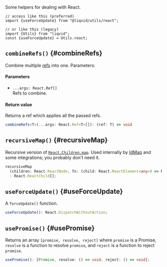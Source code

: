 Some helpers for dealing with React.

```tsx
// access like this (preferred)
import {useForceUpdate} from "@liqvid/utils/react";

// or like this (legacy)
import {Utils} from "liqvid";
const {useForceUpdate} = Utils.react;
```

## `combineRefs()` {#combineRefs}
Combine multiple [refs](https://beta.reactjs.org/learn/referencing-values-with-refs) into one. Parameters:

#### Parameters

* `...args: React.Ref[]`  
Refs to combine.

#### Return value
Returns a ref which applies all the passed refs.

```typescript
combineRefs<T>(...args: React.Ref<T>[]): (ref: T) => void
```

## `recursiveMap()` {#recursiveMap}

Recursive version of [`React.Children.map`](https://reactjs.org/docs/react-api.html#reactchildrenmap). Used internally by [IdMap](../IdMap.md) and some integrations; you probably don't need it.

```typescript
recursiveMap
  (children: React.ReactNode, fn: (child: React.ReactElement<any>) => React.ReactElement<any>)
  : React.ReactChild[];
```

## `useForceUpdate()` {#useForceUpdate}

A `forceUpdate()` function.

```typescript
useForceUpdate(): React.DispatchWithoutAction;
```

## `usePromise()` {#usePromise}

Returns an array `[promise, resolve, reject]` where `promise` is a Promise, `resolve` is a function to resolve `promise`, and `reject` is a function to reject `promise`.

```typescript
usePromise(): [Promise, resolve: () => void, reject: () => void];
```
